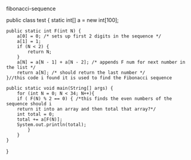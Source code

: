 fibonacci-sequence

public class test {
	static int[] a = new int[100];
	
    public static int F(int N) {
        a[0] = 0; /* sets up first 2 digits in the sequence */
        a[1] = 1;
        if (N < 2) {
            return N;
        }
        a[N] = a[N - 1] + a[N - 2]; /* appends F num for next number in the list */
        return a[N]; /* should return the last number */
    }//this code i found it is used to find the Fibonacci sequence

    public static void main(String[] args) {
        for (int N = 0; N < 34; N++){
        if ( F(N) % 2 == 0) { /*this finds the even numbers of the sequence should i
        return it into an array and then total that array?*/
        int total = 0;	
        total += a[F(N)];
        System.out.println(total);
        	}
        }
    }
}
